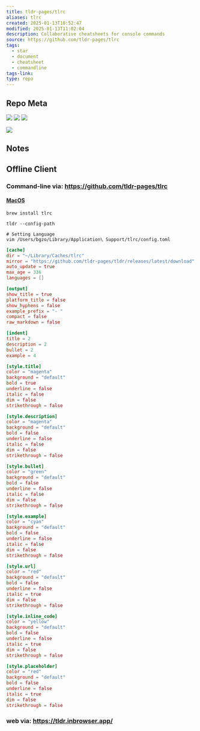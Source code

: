 ```yaml
---
title: tldr-pages/tlrc
aliases: tlrc
created: 2025-01-13T10:52:47
modified: 2025-01-13T11:02:04
description: Collaborative cheatsheets for console commands
source: https://github.com/tldr-pages/tlrc
tags:
  - star
  - document
  - cheatsheet
  - commandline
tags-link: 
type: repo
---
```

## Repo Meta

![](https://img.shields.io/github/stars/tldr-pages/tlrc?style=for-the-badge&label=stars) ![](https://img.shields.io/github/repo-size/tldr-pages/tlrc?style=for-the-badge&label=size) ![](https://img.shields.io/github/created-at/tldr-pages/tlrc?style=for-the-badge&label=since)

[![](https://github-readme-stats.vercel.app/api/pin/?username=tldr-pages&repo=tlrc&bg_color=00000000)](https://github.com/tldr-pages/tlrc)

## Notes


## Offline Client

### Command-line via: https://github.com/tldr-pages/tlrc

#### [MacOS](macos)

```shell
brew install tlrc

tldr --config-path

# Setting Language
vim /Users/bgzo/Library/Application\ Support/tlrc/config.toml
```

```toml
[cache]
dir = "~/Library/Caches/tlrc"
mirror = "https://github.com/tldr-pages/tldr/releases/latest/download"
auto_update = true
max_age = 336
languages = []

[output]
show_title = true
platform_title = false
show_hyphens = false
example_prefix = "- "
compact = false
raw_markdown = false

[indent]
title = 2
description = 2
bullet = 2
example = 4

[style.title]
color = "magenta"
background = "default"
bold = true
underline = false
italic = false
dim = false
strikethrough = false

[style.description]
color = "magenta"
background = "default"
bold = false
underline = false
italic = false
dim = false
strikethrough = false

[style.bullet]
color = "green"
background = "default"
bold = false
underline = false
italic = false
dim = false
strikethrough = false

[style.example]
color = "cyan"
background = "default"
bold = false
underline = false
italic = false
dim = false
strikethrough = false

[style.url]
color = "red"
background = "default"
bold = false
underline = false
italic = true
dim = false
strikethrough = false

[style.inline_code]
color = "yellow"
background = "default"
bold = false
underline = false
italic = true
dim = false
strikethrough = false

[style.placeholder]
color = "red"
background = "default"
bold = false
underline = false
italic = true
dim = false
strikethrough = false
```

### web via: https://tldr.inbrowser.app/
